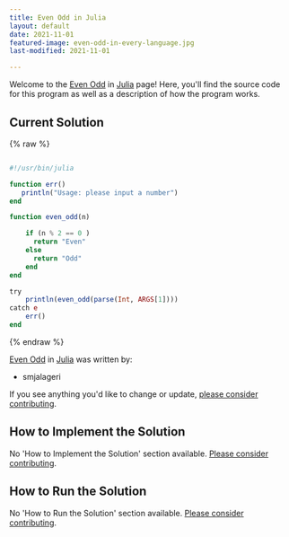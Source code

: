 ```yaml
---
title: Even Odd in Julia
layout: default
date: 2021-11-01
featured-image: even-odd-in-every-language.jpg
last-modified: 2021-11-01

---
```


Welcome to the [Even Odd](https://rzuckerm.github.io/sample-programs-website-copy/projects/even-odd) in [Julia](https://rzuckerm.github.io/sample-programs-website-copy/languages/julia) page! Here, you'll find the source code for this program as well as a description of how the program works.

## Current Solution

{% raw %}

```julia

#!/usr/bin/julia

function err() 
   println("Usage: please input a number")
end

function even_odd(n)

    if (n % 2 == 0 )
      return "Even"
    else
      return "Odd"
    end  
end

try
    println(even_odd(parse(Int, ARGS[1])))
catch e
    err()
end
```

{% endraw %}

[Even Odd](https://rzuckerm.github.io/sample-programs-website-copy/projects/even-odd) in [Julia](https://rzuckerm.github.io/sample-programs-website-copy/languages/julia) was written by:

- smjalageri

If you see anything you'd like to change or update, [please consider contributing](https://github.com/TheRenegadeCoder/sample-programs).

## How to Implement the Solution

No 'How to Implement the Solution' section available. [Please consider contributing](https://github.com/TheRenegadeCoder/sample-programs-website).

## How to Run the Solution

No 'How to Run the Solution' section available. [Please consider contributing](https://github.com/TheRenegadeCoder/sample-programs-website).